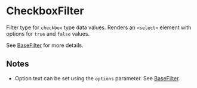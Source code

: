 CheckboxFilter
==============
Filter type for `checkbox` type data values. Renders an `<select>` element with options for `true` and `false` values.

See [BaseFilter](BaseFilter.md) for more details.

Notes
-----
  - Option text can be set using the `options` parameter. See [BaseFilter](BaseFilter.md).